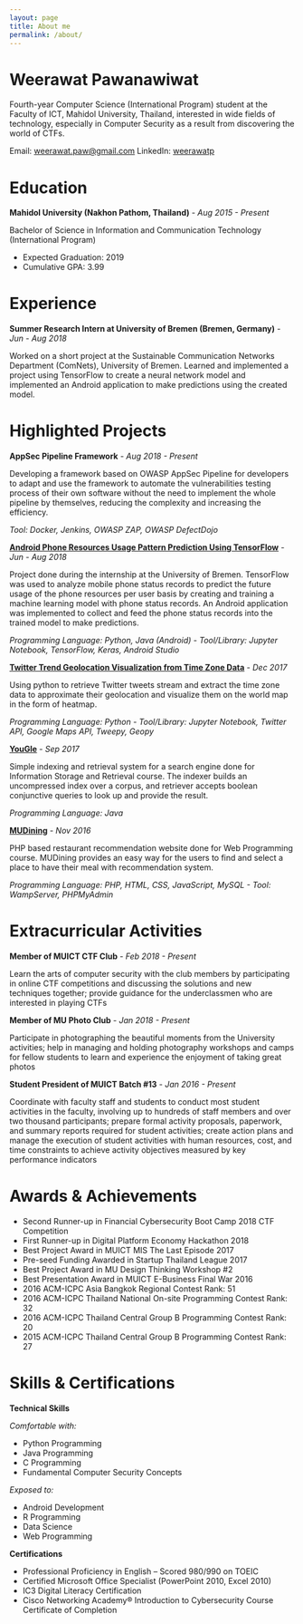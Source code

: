 ```yaml
---
layout: page
title: About me
permalink: /about/
---
```


# Weerawat Pawanawiwat
Fourth-year Computer Science (International Program) student at the Faculty of ICT, Mahidol University, Thailand, interested in wide fields of technology, especially in Computer Security as a result from discovering the world of CTFs.

Email: weerawat.paw@gmail.com
LinkedIn: [weerawatp](https://www.linkedin.com/in/weerawatp/)

# Education

**Mahidol University (Nakhon Pathom, Thailand)** - *Aug 2015 - Present*

Bachelor of Science in Information and Communication Technology (International Program)
- Expected Graduation: 2019
- Cumulative GPA: 3.99

# Experience

**Summer Research Intern at University of Bremen (Bremen, Germany)** - *Jun - Aug 2018*

Worked on a short project at the Sustainable Communication Networks Department (ComNets), University of Bremen. Learned and implemented a project using TensorFlow to create a neural network model and implemented an Android application to make predictions using the created model.

# Highlighted Projects

**AppSec Pipeline Framework** - *Aug 2018 - Present*

Developing a framework based on OWASP AppSec Pipeline for developers to adapt and use the framework to automate the vulnerabilities testing process of their own software without the need to implement the whole pipeline by themselves, reducing the complexity and increasing the efficiency.

*Tool: Docker, Jenkins, OWASP ZAP, OWASP DefectDojo*


**[Android Phone Resources Usage Pattern Prediction Using TensorFlow](https://github.com/ErbaZZ/TensorFlowResourcesPrediction)** - *Jun - Aug 2018*

Project done during the internship at the University of Bremen. TensorFlow was used to analyze mobile phone status records to predict the future usage of the phone resources per user basis by creating and training a machine learning model with phone status records. An Android application was implemented to collect and feed the phone status records into the trained model to make predictions.

*Programming Language: Python, Java (Android) - Tool/Library: Jupyter Notebook, TensorFlow, Keras, Android Studio*

**[Twitter Trend Geolocation Visualization from Time Zone Data](https://github.com/ErbaZZ/TwitterStreaming)** - *Dec 2017*

Using python to retrieve Twitter tweets stream and extract the time zone data to approximate their geolocation and visualize them on the world map in the form of heatmap.

*Programming Language: Python - Tool/Library: Jupyter Notebook, Twitter API, Google Maps API, Tweepy, Geopy*

**[YouGle](https://github.com/ErbaZZ/SimpleSearchEngine)** - *Sep 2017*

Simple indexing and retrieval system for a search engine done for Information Storage and Retrieval course. The indexer builds an uncompressed index over a corpus, and retriever accepts boolean conjunctive queries to look up and provide the result.

*Programming Language: Java*

**[MUDining](https://github.com/ErbaZZ/MUDining)** - *Nov 2016*

PHP based restaurant recommendation website done for Web Programming course. MUDining provides an easy way for the users to find and select a place to have their meal with recommendation system.

*Programming Language: PHP, HTML, CSS, JavaScript, MySQL - Tool: WampServer, PHPMyAdmin*


# Extracurricular Activities

**Member of MUICT CTF Club** - *Feb 2018 - Present*

Learn the arts of computer security with the club members by participating in online CTF competitions and discussing the solutions and new techniques together; provide guidance for the underclassmen who are interested in playing CTFs

**Member of MU Photo Club** - *Jan 2018 - Present*

Participate in photographing the beautiful moments from the University activities; help in managing and holding photography workshops and camps for fellow students to learn and experience the enjoyment of taking great photos

**Student President of MUICT Batch #13** - *Jan 2016 - Present*

Coordinate with faculty staff and students to conduct most student activities in the faculty, involving up to hundreds of staff members and over two thousand participants; prepare formal activity proposals, paperwork, and summary reports required for student activities; create action plans and manage the execution of student activities with human resources, cost, and time constraints to achieve activity objectives measured by key performance indicators

# Awards & Achievements

- Second Runner-up in Financial Cybersecurity Boot Camp 2018 CTF Competition
- First Runner-up in Digital Platform Economy Hackathon 2018
- Best Project Award in MUICT MIS The Last Episode 2017
- Pre-seed Funding Awarded in Startup Thailand League 2017
- Best Project Award in MU Design Thinking Workshop #2
- Best Presentation Award in MUICT E-Business Final War 2016
- 2016 ACM-ICPC Asia Bangkok Regional Contest Rank: 51
- 2016 ACM-ICPC Thailand National On-site Programming Contest Rank: 32
- 2016 ACM-ICPC Thailand Central Group B Programming Contest Rank: 20
- 2015 ACM-ICPC Thailand Central Group B Programming Contest Rank: 27

# Skills & Certifications

**Technical Skills**

*Comfortable with:*

- Python Programming
- Java Programming
- C Programming
- Fundamental Computer Security Concepts

*Exposed to:*

- Android Development
- R Programming
- Data Science
- Web Programming

**Certifications**

- Professional Proficiency in English – Scored 980/990 on TOEIC
- Certified Microsoft Office Specialist (PowerPoint 2010, Excel 2010)
- IC3 Digital Literacy Certification
- Cisco Networking Academy® Introduction to Cybersecurity Course Certificate of Completion